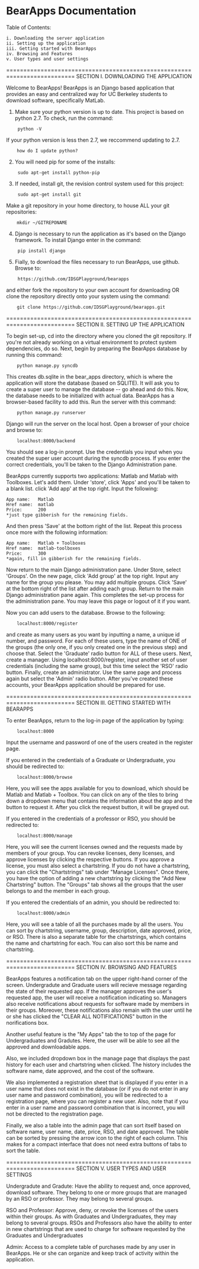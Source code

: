 BearApps Documentation
==========================================================================
Table of Contents:

    i. Downloading the server application
    ii. Setting up the application
    iii. Getting started with BearApps
    iv. Browsing and Features
    v. User types and user settings

==========================================================================
SECTION I. DOWNLOADING THE APPLICATION

Welcome to BearApps! BearApps is an Django based application that provides
an easy and centralized way for UC Berkeley students to download software, 
specifically MatLab.

1. Make sure your python version is up to date. This project is based on python 
2.7. To check, run the command:

        python -V

If your python version is less then 2.7, we reccommend updating to 2.7.

        how do I update python?
    
2. You will need pip for some of the installs:

        sudo apt-get install python-pip

3. If needed, install git, the revision control system used for this project:

        sudo apt-get install git
    
Make a git repository in your home directory, to house ALL your git repositories:

        mkdir ~/GITREPONAME
 
4. Django is necessary to run the application as it's based on the Django
framework. To install Django enter in the command:

        pip install django
        
5. Fially, to download the files necessary to run BearApps, use github. Browse to:

        https://github.com/IDSGPlayground/bearapps

and either fork the repository to your own account for downloading OR clone
the repository directly onto your system using the command:

        git clone https://github.com/IDSGPlayground/bearapps.git

==========================================================================
SECTION II. SETTING UP THE APPLICATION

To begin set-up, cd into the directory where you cloned the git repository.
If you're not already working on a virtual environment to protect system
dependencies, do so.
Next, begin by preparing the BearApps database by running this command:

        python manage.py syncdb

This creates db.sqlite in the bear_apps directory, which is where the
application will store the database (based on SQLITE). It will ask you
to create a super user to manage the database -- go ahead and do this.
Now, the database needs to be initialized with actual data. BearApps
has a browser-based facility to add this. Run the server with this command:

        python manage.py runserver

Django will run the server on the local host. Open a browser of your
choice and browse to:

        localhost:8000/backend

You should see a log-in prompt. Use the credentials you input when you
created the super user account during the syncdb process. If you enter the
correct credentials, you'll be taken to the Django Administration pane.

BearApps currently supports two applications: Matlab and Matlab with
Toolboxes. Let's add them. Under 'store', click 'Apps' and you'll be taken
to a blank list. click 'Add app' at the top right. Input the following:

	App name:	Matlab
	Href name:	matlab
	Price:		200
	*just type gibberish for the remaining fields.

And then press 'Save' at the bottom right of the list.
Repeat this process once more with the following information:

	App name:	Matlab + Toolboxes
	Href name:	matlab-toolboxes
	Price:		300
	*again, fill in gibberish for the remaining fields.

Now return to the main Django administration pane. Under Store, select
'Groups'. On the new page, click 'Add group' at the top right. Input
any name for the group you please. You may add multiple groups. Click
'Save' at the bottom right of the list after adding each group.
Return to the main Django administration pane again. This completes the
set-up process for the administration pane. You may leave this page or
logout of it if you want.

Now you can add users to the database. Browse to the following:

        localhost:8000/register

and create as many users as you want by inputting a name, a unique
id number, and password. For each of these users, type the name of ONE
of the groups (the only one, if you only created one in the previous step)
and choose that. Select the 'Graduate' radio button for ALL of these users.
Next, create a manager. Using localhost:8000/register, input another set
of user credentials (including the same group), but this time select the
'RSO' radio button. Finally, create an administrator. Use the same page and
process again but select the 'Admin' radio button. After you've created
these accounts, your BearApps application should be prepared for use.

==========================================================================
SECTION III. GETTING STARTED WITH BEARAPPS

To enter BearApps, return to the log-in page of the application by typing:
    
        localhost:8000

Input the username and password of one of the users created in the register
page.

If you entered in the credentials of a Graduate or Undergraduate, you
should be redirected to:

        localhost:8000/browse

Here, you will see the apps available for you to download, which should be
Matlab and Matlab + Toolbox. You can click on any of the tiles to bring down
a dropdown menu that contains the information about the app and the button to
request it. After you click the request button, it will be grayed out.

If you entered in the credentials of a professor or RSO, you should be 
redirected to:
	
        localhost:8000/manage

Here, you will see the current licenses owned and the requests made by 
members of your group. You can revoke licenses, deny licenses, and approve 
licenses by clicking the respective buttons. If you approve a license, 
you must also select a chartstring. If you do not have a chartstring, 
you can click the "Chartstrings" tab under "Manage Licenses". Once there, 
you have the option of adding a new chartstring by clicking the "Add New 
Chartstring" button. The "Groups" tab shows all the groups that the user
belongs to and the member in each group.

If you entered the credentials of an admin, you should be redirected to:

        localhost:8000/admin

Here, you will see a table of all the purchases made by all the users. 
You can sort by chartstring, username, group, description, date approved,
price, or RSO. There is also a separate table for the chartstrings, which 
contains the name and chartstring for each. You can also sort this be name 
and chartstring.

==========================================================================
SECTION IV. BROWSING AND FEATURES

BearApps features a notification tab on the upper right-hand corner of the 
screen. Undergradute and Graduate users will recieve message regarding the 
state of their requested app. If the manager approves the user's requested 
app, the user will receive a notification indicating so. Managers also receive 
notifications about requests for software made by members in their groups. 
Moreover, these notifications also remain with the user until he or she has 
clicked the "CLEAR ALL NOTIFICATIONS" button in the norifications box.

Another useful feature is the "My Apps" tab the to top of the page for 
Undergraduates and Gradutes. Here, the user will be able to see all the approved
and downloadable apps.

Also, we included dropdown box in the manage page that displays the past history 
for each user and chartstring when clicked. The history includes the software 
name, date approved, and the cost of the software. 

We also implemented a registration sheet that is displayed if you enter in 
a user name that does not exist in the database (or if you do not enter in 
any user name and password combination), you will be redirected to a registration 
page, where you can register a new user. Also, note that if you enter in a user 
name and password combination that is incorrect, you will not be directed to the
registration page.

Finally, we also a table into the admin page that can sort itself based on 
software name, user name, date, price, RSO, and date approved. The table can 
be sorted by pressing the arrow icon to the right of each column. This makes 
for a compact interface that does not need extra buttons of tabs to sort the table.

==========================================================================
SECTION V. USER TYPES AND USER SETTINGS

Undergradute and Gradute: Have the ability to request and, once approved,
download software. They belong to one or more groups that are managed by an
RSO or professor. They may belong to several groups.

RSO and Professor: Approve, deny, or revoke the licenses of the users within
their groups. As with Graduates and Undergraduates, they may belong to several
groups. RSOs and Professors also have the ability to enter in new chartstrings
that are used to charge for software requested by the Graduates and Undergraduates

Admin: Access to a complete table of purchases made by any user in BearApps. 
He or she can organize and keep track of activity within the application.


